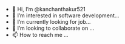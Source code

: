 - 👋 Hi, I’m @kanchanthakur521
- 👀 I’m interested in software development...
- 🌱 I’m currently looking for job...
- 💞️ I’m looking to collaborate on ...
- 📫 How to reach me ...

<!---
kanchanthakur521/kanchanthakur521 is a ✨ special ✨ repository because its `README.md` (this file) appears on your GitHub profile.
You can click the Preview link to take a look at your changes.
--->
